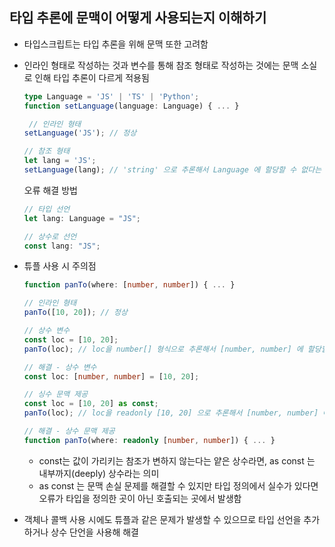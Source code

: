 ## 타입 추론에 문맥이 어떻게 사용되는지 이해하기

- 타입스크립트는 타입 추론을 위해 문맥 또한 고려함
- 인라인 형태로 작성하는 것과 변수를 통해 참조 형태로 작성하는 것에는 문맥 소실로 인해 타입 추론이 다르게 적용됨

  ```typescript
  type Language = 'JS' | 'TS' | 'Python';
  function setLanguage(language: Language) { ... }

   // 인라인 형태
  setLanguage('JS'); // 정상

  // 참조 형태
  let lang = 'JS';
  setLanguage(lang); // 'string' 으로 추론해서 Language 에 할당할 수 없다는 오류 발생
  ```

  오류 해결 방법

  ```typescript
  // 타입 선언
  let lang: Language = "JS";

  // 상수로 선언
  const lang: "JS";
  ```

- 튜플 사용 시 주의점

  ```typescript
  function panTo(where: [number, number]) { ... }

  // 인라인 형태
  panTo([10, 20]); // 정상

  // 상수 변수
  const loc = [10, 20];
  panTo(loc); // loc을 number[] 형식으로 추론해서 [number, number] 에 할당할 수 없다는 오류 발생

  // 해결 - 상수 변수
  const loc: [number, number] = [10, 20];

  // 싱수 문맥 제공
  const loc = [10, 20] as const;
  panTo(loc); // loc을 readonly [10, 20] 으로 추론해서 [number, number] 에 할당할 수 없다는 오류 발생

  // 해결 - 상수 문맥 제공
  function panTo(where: readonly [number, number]) { ... }
  ```

  - const는 값이 가리키는 참조가 변하지 않는다는 얕은 상수라면, as const 는 내부까지(deeply) 상수라는 의미
  - as const 는 문맥 손실 문제를 해결할 수 있지만 타입 정의에서 실수가 있다면 오류가 타입을 정의한 곳이 아닌 호출되는 곳에서 발생함

- 객체나 콜백 사용 시에도 튜플과 같은 문제가 발생할 수 있으므로 타입 선언을 추가하거나 상수 단언을 사용해 해결
